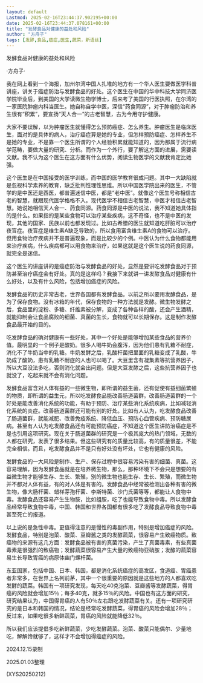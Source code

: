 ```yaml
---
layout: default
Lastmod: 2025-02-16T23:44:37.902195+00:00
date: 2025-02-16T23:44:37.078161+00:00
title: "发酵食品对健康的益处和风险"
author: "方舟子"
tags: [发酵,食品,癌症,医生,蔬菜，新语丝]
---
```


发酵食品对健康的益处和风险

·方舟子·

我在网上看到一个海报，加州尔湾中国人扎堆的地方有一个华人医生要做医学科普讲座，讲关于癌症防治与发酵食品的好处。这个医生在中国的华中科技大学同济医学院毕业后，到美国的大学读微生物学博士，后来考了美国的行医执照，在尔湾的一家医院肿瘤内科当医生。她自称自学中医，深信“药食同源”，对于肿瘤防治和养生很有“积累”，要宣扬“天人合一”的古老智慧，古为今用守护健康。

大家不要误解，以为肿瘤医生就懂得怎么预防癌症、怎么养生。肿瘤医生是临床医生，面对的是具体的病人，治疗癌症算是她的专业，但怎样预防癌症、怎样养生不是她的专业，不是靠一个医生所谓的个人经验积累就能知道的，因为那属于流行病学范畴，要做大量的研究、分析。而作为一个外行，要了解这方面的进展，需要读文献。我不认为这个医生在这方面有什么优势，阅读生物医学的文献我肯定比她强。

这个医生是在中国接受的医学训练，而中国的医学教育很成问题。其中一大缺陷就是忽视科学素养的教育，缺乏批判性理性思维。所以中国医学院出来的医生，不管学的是中医还是西医，都普遍迷信中医，都是“老中医”。就像这个医生号称相信古老的智慧，就跟现代医学格格不入。现代医学不相信古老智慧，中医才相信古老智慧。她说她相信天人合一、药食同源。药食同源是中医的说法，我不知道她具体指的是什么。如果指的是某些食物可以治疗某些疾病，这不奇怪，也不是中医的发现，其他的国家、民族以前也都发现过。比如古希腊的医生就知道吃肝脏可以治疗夜盲症。夜盲症是维生素A缺乏导致的，所以食用富含维生素A的食物可以治疗。但用食物治疗疾病并不是普遍现象，而是比较少的个例。中医认为什么食物都能用来治疗疾病，什么疾病都可以用食物来治疗，如果这就是这个医生说的药食同源，就完全是迷信。

这个医生的讲座讲的是癌症防治与发酵食品的好处，显然是要讲吃发酵食品对于预防甚至治疗癌症会有好处。真的是这样吗？我接下来就讲一讲发酵食品对健康有什么好处，以及有什么风险，包括增加癌症的风险。

发酵食品的历史非常古老，世界各国都有发酵食品。以前之所以要用发酵食品，是为了保存食物。没有冰箱的年代，保存食物的一种方法就是发酵。微生物发酵之后，食品里的淀粉、多糖、纤维素被分解，变成了各种各样的酸，还会产生酒精，就能抑制会让食品腐败的细菌、真菌的生长，食物就可以长期保存。这是制作发酵食品最开始的目的。

吃发酵食品的确对健康有一些好处，其中一个好处是能够增加某些食品的营养价值。最明显的一个例子是酸奶。很多人喝牛奶会腹泻，因为他们患有乳糖不耐症，消化不了牛奶当中的乳糖。牛奶发酵之后，乳酸杆菌把里面的乳糖变成了乳酸，牛奶成了酸奶，患有乳糖不耐症的人也可以喝了。大豆里含有凝集素等抗营养因子，所以大豆没法多吃，否则消化就会出问题。但是大豆发酵之后，这些抗营养因子也就没了，吃起来就不会有消化问题。

发酵食品富含对人体有益的一些微生物，即所谓的益生菌，还有促使有益细菌繁殖的物质，即所谓的益生元，所以吃发酵食品能改善肠道菌群。改善肠道菌群的一个好处是能改善消化系统的功能，有助于预防、治疗某些消化系统疾病，比如减轻消化系统的炎症。改善肠道菌群还可能有别的好处。比如有人认为，吃发酵食品改善了肠道菌群，就能减肥、改善免疫系统、降低血压、预防心血管疾病、预防糖尿病。甚至有人认为吃发酵食品还有可能预防癌症，不知道这个医生讲防治癌症是不是也引用这项研究。现在关于肠道菌群的研究是一个极其庞大的热门领域，无数的人都在研究，发表了很多结果。但这些研究有的质量比较高，有的质量很差，不能完全相信。而且，吃发酵食品并不是只有好处没有坏处，它也有健康的风险。

发酵食品的一大风险是制作、生产、保存过程中很容易污染有害的细菌、真菌。这容易理解，因为发酵食品就是在培养微生物，那么，那种环境下不会只是想要的有益微生物才能够生存、生长、繁殖，别的微生物也能生存、生长、繁殖，而微生物并不都对人体有益，有的对人体是有害的。发酵食品中经常被检测出各种有害的微生物，像大肠杆菌、蜡样芽孢杆菌、李斯特菌、沙门氏菌等等，都能让人食物中毒。发酵食品还容易产生生物胺，比如组胺，吃了也能导致食物中毒。所以发酵食品经常导致食物中毒，中国、韩国和世界各国都有很多吃了发酵食品导致食物中毒甚至死亡的报道。

以上说的是急性中毒。更值得注意的是慢性的毒副作用，特别是增加癌症的风险。发酵食品，特别是泡菜、酸菜、豆瓣酱之类的发酵蔬菜，很容易产生致癌物质。致癌物的来源有这几方面：发酵食品被有害的真菌污染，产生了真菌毒素，有些真菌毒素是很强烈的致癌物；发酵蔬菜很容易产生大量的致癌物亚硝胺；发酵的蔬菜容易生长导致胃癌的病原体幽门螺杆菌。

东亚国家，包括中国、日本、韩国，都是消化系统癌症的高发区，食道癌、胃癌患者非常多，在世界上名列前茅，其中一个很重要的原因就是这些地方的人都喜欢吃发酵的蔬菜。韩国有一项研究发现，每天吃40克泡菜、豆瓣酱等发酵蔬菜，得胃癌的风险就会增加15％；每多40克，就多15％的风险。中国也有这方面的研究，研究结果认为，中国得胃癌的人有50％左右跟吃发酵蔬菜有关。还有一项研究研究的是日本和韩国的情况，结论是经常吃发酵蔬菜，得胃癌的风险会增加28％；反过来，如果吃很多新鲜蔬菜，胃癌的风险就能降低32％。

所以我们应该提倡多吃新鲜蔬菜，少吃发酵蔬菜。泡菜、酸菜只能偶尔、少量地吃，解解馋就够了，这样才不会增加得癌症的风险。

2024.12.15录制

2025.01.03整理

(XYS20250212)

